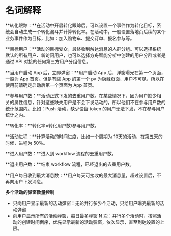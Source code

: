 # 名词解释

**转化跟踪：**在活动中开启转化跟踪后，可以设置一个事件作为转化目标，系统会自动生成一个转化漏斗并计算转化率。在活动中，一般设置落地页后续的某个业务事件作为目标，比如：加入购物车、提交订单、报名参与等。

**目标用户：**活动的目标受众，最终收到触达消息的人群分组。可以选择系统默认的所有用户、新访问用户，也可以选择方舟智能分析中创建的用户分群或者是通过 API 对接的任何第三方用户分组信息。

**当用户启动 App 后，立即弹窗：**用户启动 App 后，弹窗曝光在第一个页面，一般为 App 首页。但是有些 App 的第一个 pv 为隐藏页面，用户不可见，所以在使用前请确定启动后第一个页面为 App 首页。

**参与用户数：**活动正式下发的去重用户数。在某些情况下，因为用户缺少相关的属性信息，针对这些缺失用户是不会下发活动的，所以他们不在参与用户数的统计范围内。比如：Push 活动，缺少设备 token 的用户无法下发，不在参与用户统计之内。

**转化率：**转化率=转化用户数/参与用户数。

**活动进程：**计算活动的时间进度，比如一个周期为 10天的活动，在第五天的时候，进程为 50%。

**进入用户数：**进入到 workflow 流程的去重用户数。

**退出用户数：**结束 workflow 流程，已经退出的去重用户数。

**用户每日收到最大消息数：**用户每天可接收的最大消息量，超过设置后，不再向用户下发消息。

**多个活动的弹窗数量控制**

* 只向用户显示最新的活动弹窗：无论并行多少个活动，只给用户曝光最新的活动弹窗
* 向用户显示所有的活动弹窗，每日最多弹窗 N 次：并行多个活动时，按照活动的创建时间倒序，优先显示最新的活动弹窗，依次显示，直至到达设置的上限。



